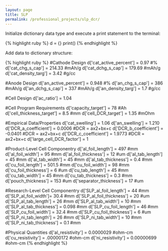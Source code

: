 ```yaml
---
layout: page
title: SLP
permalink: /professional_projects/slp_dcr/
---
```


Initialize dictionary data type and execute a print statement to the terminal:

{% highlight ruby %}
d = {}
print()
{% endhighlight %}

Add data to dictionary structure:

{% highlight ruby %}
#Cathode Design
d['cat_active_percent'] = 0.97 #%
d['cat_chg_s_cap'] = 214.33 #mAh/g
d['cat_dchg_s_cap'] = 179.69 #mAh/g
d['cat_density_targ'] = 3.42 #g/cc

#Anode Design
d['an_active_percent'] = 0.948 #%
d['an_chg_s_cap'] = 386 #mAh/g
d['an_dchg_s_cap'] = 337 #mAh/g
d['an_density_targ'] = 1.7 #g/cc

#Cell Design
d['ac_ratio'] = 1.04

#Cell Program Requirements
d['capacity_target'] = 78 #Ah
d['cell_thickness_target'] = 8.5 #mm
d['cell_DCR_target'] = 1.35 #mOhm

#Empirical Data/Properties
d['cat_swelling'] = 1.06
d['an_swelling'] = 1.210
d['DCR_a_coefficient'] = 0.0006 #DCR = ax2+bx+c
d['DCR_b_coefficient'] = -0.0401 #DCR = ax2+bx+c
d['DCR_c_coefficient'] = 1.9773 #DCR = ax2+bx+c
d['large_cell_DCR_factor'] = 1

#Product-Level Cell Componentry
d['al_foil_length'] = 497 #mm
d['al_foil_width'] = 95 #mm
d['al_foil_thickness'] = 12 #um
d['al_tab_length'] = 45 #mm
d['al_tab_width'] = 45 #mm
d['al_tab_thickness'] = 0.4 #mm
d['cu_foil_length'] = 501.5 #mm
d['cu_foil_width'] = 98 #mm
d['cu_foil_thickness'] = 6 #um
d['cu_tab_length'] = 45 #mm
d['cu_tab_width'] = 45 #mm
d['cu_tab_thickness'] = 0.3 #mm
d['pouch_thickness'] = 153 #um
d['separator_thickness'] = 17 #um

#Research-Level Cell Componentry
d['SLP_al_foil_length'] = 44 #mm
d['SLP_al_foil_width']= 30.4 #mm
d['SLP_al_foil_thickness'] = 20 #um
d['SLP_al_tab_length'] = 26 #mm
d['SLP_al_tab_width'] = 10 #mm
d['SLP_al_tab_thickness'] = 0.098 #mm
d['SLP_cu_foil_length'] = 46 #mm
d['SLP_cu_foil_width'] = 32.4 #mm
d['SLP_cu_foil_thickness'] = 6 #um
d['SLP_ni_tab_length'] = 26 #mm
d['SLP_ni_tab_width'] = 10 #mm
d['SLP_ni_tab_thickness'] = 0.1 #mm

#Physical Quantities
d['al_resistivity'] = 0.0000029 #ohm-cm
d['cu_resistivity'] = .00000172 #ohm-cm
d['ni_resistivity'] = 0.00000699 #ohm-cm
{% endhighlight %}
